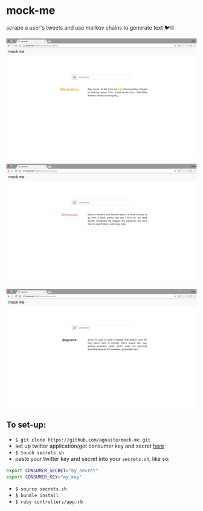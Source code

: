 # mock-me
scrape a user's tweets and use markov chains to generate text 🐦⛓

![example_1](/public/img/_readme-img/example_1.png)

![example_2](/public/img/_readme-img/example_2.png)

![example_3](/public/img/_readme-img/example_3.png)

## To set-up:

- `$ git clone https://github.com/agnaite/mock-me.git`
- set up twitter application/get consumer key and secret [here](https://apps.twitter.com)
- `$ touch secrets.sh`
- paste your twitter key and secret into your `secrets.sh`, like so:
```sh
export CONSUMER_SECRET="my_secret"
export CONSUMER_KEY="my_key"
```
- `$ source secrets.sh`
- `$ bundle install`
- `$ ruby controllers/app.rb`
